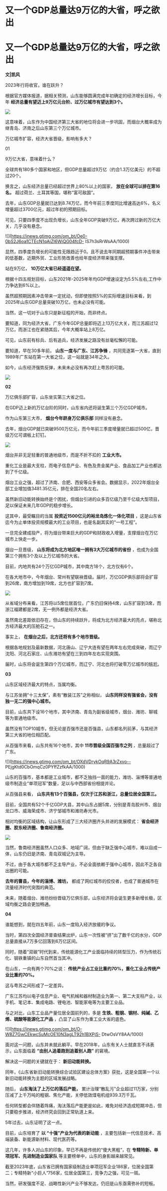 # 又一个GDP总量达9万亿的大省，呼之欲出

# 又一个GDP总量达9万亿的大省，呼之欲出

**文|凯风**

2023年行将收官，谁在跃升？

根据官方媒体报道，据相关预测，山东能够圆满完成年初确定的经济增长目标，今年 **经济总量有望迈上9万亿元台阶、过万亿城市有望达到3个。**

![](https://inews.gtimg.com/om_bt/O5Jt5v9FstfVb-O1WSCcgvK_9-0fyaHqpKmkcpzGqmvNUAA/1000)

这意味着，山东作为中国经济第三大省的地位将会进一步巩固，而烟台大概率成为继青岛、济南之后山东第三个万亿城市。

万亿城市扩容，经济大省晋级，影响有多大？

01

9万亿大省，意味着什么？

全球共有180多个国家和地区，但GDP总量超过9万亿（约合1.3万亿美元）的不超过20个。

换言之，山东经济总量已经超过世界上80%以上的国家， **放在全球可以排在第16名，** 超过荷兰、土耳其等国，堪称“富可敌国”。

去年，山东GDP总量就已达到8.74万亿，而今年前三季度同比增速高达6%，名义增量超过3700亿元，超过年初的预期目标。

可见，只要四季度不出现负增长，山东全年GDP突破9万亿，再次跨过新的万亿大关，几乎没有悬念。

![](https://inews.gtimg.com/om_bt/Oe0-0bS2J6oa1CTEcN1qAiZI6WiQG04fcD-
IS7h3sRrWsAA/1000)

显然，四季度负增长的可能性无限趋近于0。且不说去年同期超预期事件冲击带来的低基数，近期外贸、工业形势改善也给年度经济带来强支撑。

站在9万亿， **10万亿大省已经遥遥在望。**

根据十四五规划目标，山东2021年-2025年年均GDP增速设定为5.5%左右,工作中力争达到6%以上。

虽然超预期因素冲击带来一定扰动，但即使按照5%的实际增速目标来看，到2025年山东GDP总量突破10万亿，也未必没有可能。

当然，这一切对于山东只是新征程的开始，而非终点。

要知道，同为经济大省，广东今年GDP总量即将迈上13万亿大关，而江苏超过12万亿，而浙江也在紧随其后，今年大概率站上8万亿。

可见，山东前有标兵、后有追兵，经济发展之路没有丝毫松懈的可能。

要知道，早在30多年前， **山东一度与广东、江苏争锋** ，共同竞逐第一大省，直到1989年广东站在第一大省之位，这一站就是34年之久。

如今，山东经济强势反弹，未来未必没有再次赶上粤苏的可能。

![](https://inews.gtimg.com/newsapp_bt/0/2764811151/1000)

**02**

万亿俱乐部扩容，山东坐实第三大省之位。

在GDP迈上新的万亿台阶的同时，山东省内还将诞生第三个万亿GDP城市。

作为山东第三大市， **烟台今年跻身万亿俱乐部** 同样没有悬念。

去年，烟台GDP就已突破9500万亿元，而今年前三季度增量就已超过500亿，晋级万亿可谓板上钉钉。

![](https://inews.gtimg.com/om_bt/O0Pkcz1JlDj4oj9v53QIadouse52mmE85Mz6_QatFxYMMAA/1000)

烟台并非无足轻重的普通地级市，而是不折不扣的 **工业大市。**

重化工业是最大支柱，而电子信息产业、有色及贵金属产业、食品加工产业也都达到了千亿级。

烟台工业之强，超过了济南、合肥、西安等众多省会。数据显示，2022年烟台全部工业增加值3481.35亿元，排在全国20名左右。

虽然新旧动能转换始终是个困扰，但烟台引进的众多百亿级乃至千亿级大型项目，足以保证未来几年GDP的稳步增长。

这其中，最受瞩目的当属 **投资近1500亿元的裕龙岛炼化一体化项目** ，这是山东省迄今为止单体投资规模最大的工业项目，也是名副其实的“一号工程”。

一旦完全建成投产，将为烟台带来巨大的GDP和财政收入增量，支撑烟台在万亿城市上快走一步。

烟台一旦晋级， **山东将成为北方地区唯一拥有3大万亿城市的省份** ，也成为全国第三个拥有3个及以上万亿城市的大省。

目前，内地共有24个万亿GDP城市，其中南方18个，北方仅有6个。

在各大地市中，今年烟台、常州有望联袂晋级。届时，万亿GDP俱乐部将会扩容到26席，南方增加到19席，北方也扩容到7席。

![](https://inews.gtimg.com/om_bt/O67tZwfCOi6Sd2XuNla7l5bdeFQbgtf5JECMCS9auurOwAA/1000)

从省域分布来看，江苏将以5席位居首位，广东仍旧保持4席，山东扩容到3席，而浙江福建都是2席，无一例外都是经济大省。

虽然南北差距依旧存在，但山东的持续跃升，将成为北方经济最大的亮点，堪称北方经济最大的压舱石之一。

事实上， **在烟台之后，北方还将有多个地市晋级。**

根据各地规划及最新数据，河北唐山、辽宁大连有望在两年左右完成突破，而辽宁沈阳、河北石家庄、山东潍坊有望在三到四年左右实现突围。

届时，山东将会诞生第四个万亿城市，而辽宁、河北也将打破零万亿城市的尴尬。

**03**

山东区域经济最大的特点，当属均衡。

与江苏坐拥“十三太保”，素有“散装江苏”之称相似， **山东同样没有强省会，没有独一无二的强中心城市。**

目前，山东共下设16个地市，其中济南、青岛为副省级城市，烟台、潍坊、聊城等为普通地级市。

虽然没有TOP10城市，但无论是百强市还是百强县，山东都名列前茅，与其经济第三大省的地位相匹配。

从百强市来看，山东共有16个地市，其中 **11市晋级全国百强市之列** ，总量超过了广东。

![](https://inews.gtimg.com/om_bt/OXdVDrykOqR9A3rZxvo--
PEjgKtd0CbOmqCz0PYffZzfkAA/1000)

山东的百强市，基本都是工业城市，都不乏独挡一面的能力，潍坊、淄博等普通地级市制造业“单项冠军”数量，足以与中西部省份相提并论。

从百强县来看， **山东共有13个百强县，仅次于江苏和浙江，总量位居全国第三。**

目前，全国共有52个千亿GDP大县，其中山东占据5席，分别是青岛胶州市、烟台龙口市、威海荣成市、济宁邹城市和潍坊寿光市。

相对均衡的区域结构，让山东形成了三大经济圈齐头并进的发展模式： **省会经济圈、胶东经济圈、鲁南经济圈。**

![](https://inews.gtimg.com/om_bt/ODpnZF557mBUntkeRGRb1F4gFxRTFFHYTZ8hDDf_kAvnsAA/1000)

当然，鲁南经济圈虽然人口众多、地域广阔，但由于缺乏强中心城市，难以自成一体，山东仍旧是济南、青岛双城记为主导。

不过，由于各大城市都不乏主导产业，不必全面依赖于强中心城市，因此不乏各自出圈的可能。

**去年的曹县，今年的淄博、潍坊，** 都成了网红城市的佼佼者，也成了普通城市在流量经济时代突围的典范。

未来，随着烟台、潍坊纷纷晋级万亿俱乐部，山东经济将会诞生更多新增长极，区域均衡之路会更加畅通。

**04**

谁能想到，就在四五年前，山东一度陷入经济放缓的争议。

当时，第四次全国经济普查结果出炉，山东一次性被“挤”出了数千亿的水分，GDP总量直接从7万多亿回落到6万亿区间。

同时，随着“双碳”时代到来，传统能源化工产业面临持续的转型压力，作为传统石化、钢铁重镇的山东自然首当其冲。

在山东，一向有两个70%之说： **传统产业占工业比重约70%，重化工业占传统产业比重约70%。**

这与粤苏之间形成了一定差异。

广东江苏均以电子信息产业、电气机械和器材制造业为第一、第二大支柱产业，以手机、笔记本、集成电路、锂电池、智能家电等为主要工业品。

与之对比，山东工业品产量位居全国前列的，多是 **生铁、粗钢、钢材、纯碱、乙烯、硫酸等能源化工产品** ，凸显了山东作为重工业大省的底色。

![](https://inews.gtimg.com/om_bt/O-W8Z7GwCEkwcSuMcOE10N3agLT92h1BXPjS-
DtwOsVY8AA/1000)

面对这一问题，山东并未就此躺平。早在2018年，山东有关人士就直言不讳表示，山东面临着 **“由别人追着跑到追着别人跑”** 的窘境。

解决这一问题的关键就在于： **新旧动能转换。**

同年，《山东省新旧动能转换综合试验区建设总体方案》获批，这是全国第一个以新旧动能转换为主题的区域发展战略。

随后， **山东淘汰了上万亿的落后产能，** 累计治理“散乱污”企业超过11万家，分别压减了上千万吨的粗钢、焦化产能，关停低效煤电机组939.3万千瓦。

任何转型都会伴随着阵痛，淘汰落后产能更是如此，难免对经济造成短期冲击，但只要稳步推进，经济终究会回到正常轨道上来。

5年过去，山东证明了这一点。

目前，山东培育了 **以 “十强”产业为代表的新动能** ，主要包括新一代信息技术、高端装备、新能源新材料、现代医药等。

这几年，许多人对山东的印象，早已不再是传统的“傻大黑粗”，在 **专精特新、单项冠军、先进制造业国家队** 等主要榜单中，山东的身影越来越常见。

截至2023年底，山东省已拥有国家级制造业单项冠军企业186家，位居全国第二；专精特新“小巨人”756家，位居全国第三，竞争力之强，可见一斑。

当然，研发强度不足、战略性新兴产业不够发达，仍旧是山东亟需弥补的短板。

